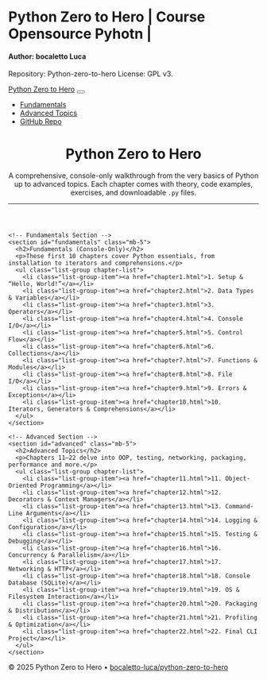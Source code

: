 # Python Zero to Hero | Course Opensource Pyhotn |
#### Author: bocaletto Luca

Repository: Python-zero-to-hero
License: GPL v3.

<!-- Navbar -->
  <nav class="navbar fixed-top navbar-expand-lg navbar-dark bg-dark">
    <div class="container">
      <a class="navbar-brand" href="#">Python Zero to Hero</a>
      <button
        class="navbar-toggler"
        type="button"
        data-bs-toggle="collapse"
        data-bs-target="#navMenu"
        aria-controls="navMenu"
        aria-expanded="false"
        aria-label="Toggle navigation"
      >
        <span class="navbar-toggler-icon"></span>
      </button>
      <div class="collapse navbar-collapse" id="navMenu">
        <ul class="navbar-nav ms-auto">
          <li class="nav-item">
            <a class="nav-link" href="#fundamentals">Fundamentals</a>
          </li>
          <li class="nav-item">
            <a class="nav-link" href="#advanced">Advanced Topics</a>
          </li>
          <li class="nav-item">
            <a class="nav-link" href="https://github.com/bocaletto-luca/python-zero-to-hero" target="_blank">
              GitHub Repo
            </a>
          </li>
        </ul>
      </div>
    </div>
  </nav>

  <!-- Main Content -->
  <main class="container">
    <header class="mb-5">
      <h1 class="display-5">Python Zero to Hero</h1>
      <p class="lead">
        A comprehensive, console-only walkthrough from the very basics of Python up to advanced topics. Each chapter
        comes with theory, code examples, exercises, and downloadable <code>.py</code> files.
      </p>
      <hr>
    </header>

    <!-- Fundamentals Section -->
    <section id="fundamentals" class="mb-5">
      <h2>Fundamentals (Console-Only)</h2>
      <p>These first 10 chapters cover Python essentials, from installation to iterators and comprehensions.</p>
      <ul class="list-group chapter-list">
        <li class="list-group-item"><a href="chapter1.html">1. Setup & “Hello, World!”</a></li>
        <li class="list-group-item"><a href="chapter2.html">2. Data Types & Variables</a></li>
        <li class="list-group-item"><a href="chapter3.html">3. Operators</a></li>
        <li class="list-group-item"><a href="chapter4.html">4. Console I/O</a></li>
        <li class="list-group-item"><a href="chapter5.html">5. Control Flow</a></li>
        <li class="list-group-item"><a href="chapter6.html">6. Collections</a></li>
        <li class="list-group-item"><a href="chapter7.html">7. Functions & Modules</a></li>
        <li class="list-group-item"><a href="chapter8.html">8. File I/O</a></li>
        <li class="list-group-item"><a href="chapter9.html">9. Errors & Exceptions</a></li>
        <li class="list-group-item"><a href="chapter10.html">10. Iterators, Generators & Comprehensions</a></li>
      </ul>
    </section>

    <!-- Advanced Section -->
    <section id="advanced" class="mb-5">
      <h2>Advanced Topics</h2>
      <p>Chapters 11–22 delve into OOP, testing, networking, packaging, performance and more.</p>
      <ul class="list-group chapter-list">
        <li class="list-group-item"><a href="chapter11.html">11. Object-Oriented Programming</a></li>
        <li class="list-group-item"><a href="chapter12.html">12. Decorators & Context Managers</a></li>
        <li class="list-group-item"><a href="chapter13.html">13. Command-Line Arguments</a></li>
        <li class="list-group-item"><a href="chapter14.html">14. Logging & Configuration</a></li>
        <li class="list-group-item"><a href="chapter15.html">15. Testing & Debugging</a></li>
        <li class="list-group-item"><a href="chapter16.html">16. Concurrency & Parallelism</a></li>
        <li class="list-group-item"><a href="chapter17.html">17. Networking & HTTP</a></li>
        <li class="list-group-item"><a href="chapter18.html">18. Console Database (SQLite)</a></li>
        <li class="list-group-item"><a href="chapter19.html">19. OS & Filesystem Interaction</a></li>
        <li class="list-group-item"><a href="chapter20.html">20. Packaging & Distribution</a></li>
        <li class="list-group-item"><a href="chapter21.html">21. Profiling & Optimization</a></li>
        <li class="list-group-item"><a href="chapter22.html">22. Final CLI Project</a></li>
      </ul>
    </section>
  </main>

  <!-- Footer -->
  <footer>
    <p>
      © 2025 Python Zero to Hero •
      <a href="https://github.com/bocaletto-luca/python-zero-to-hero" target="_blank">
        bocaletto-luca/python-zero-to-hero
      </a>
    </p>
  </footer>
